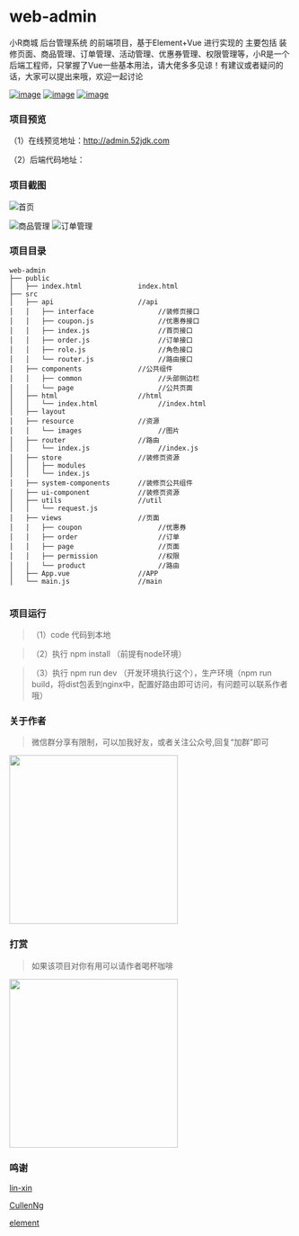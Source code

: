 # web-admin
小R商城 后台管理系统 的前端项目，基于Element+Vue 进行实现的 主要包括 装修页面、商品管理、订单管理、活动管理、优惠券管理、权限管理等，小R是一个后端工程师，只掌握了Vue一些基本用法，请大佬多多见谅！有建议或者疑问的话，大家可以提出来哦，欢迎一起讨论


[![image](https://img.shields.io/badge/QQ%E7%BE%A4-446227807-green)](http://qm.qq.com/cgi-bin/qm/qr?k=V8ZVep1J7__ZtMKrtVIAyyd16t4A_-NF&authKey=zIwYl0p5Xtaz%2FuRv9VYXcdmLkFwrJydeTL1iLzhBj9qKMqvTSpeJj8Yhb8eXqxJb&noverify=0&group_code=446227807)
[![image](https://img.shields.io/badge/%E5%B0%8FR-%E5%8D%9A%E5%AE%A2-orange)](http://52jdk.com)
[![image](https://img.shields.io/badge/CSDN-%E7%A8%8B%E5%BA%8F%E5%91%98%E5%B0%8FR-red)](https://blog.csdn.net/robot_sh)
### 项目预览
（1）在线预览地址：http://admin.52jdk.com

（2）后端代码地址：

### 项目截图
![首页](http://ftp.52jdk.com/%25Q%5B%5B18CTJ~AXPO5%29VM%25X%60YS.png)

![商品管理](http://ftp.52jdk.com/SLI0G7%7DPTLZG%5DUN8%7BT2JGIE.png)
![订单管理](http://ftp.52jdk.com/TA8U2%7BZHX%7D238%5DMDPAR4CLB.png)

### 项目目录
```shell
web-admin
├── public
│   ├── index.html              index.html
├── src
│   ├── api                     //api
│   │   ├── interface                //装修页接口
│   │   ├── coupon.js                //优惠券接口
│   │   ├── index.js                 //首页接口
│   │   ├── order.js                 //订单接口
│   │   ├── role.js                  //角色接口
│   │   └── router.js                //路由接口
│   ├── components              //公共组件
│   │   ├── common                   //头部侧边栏
│   │   └── page                     //公共页面
│   ├── html                    //html
│   │   └── index.html               //index.html
│   ├── layout
│   ├── resource                //资源
│   │   └── images                   //图片
│   ├── router                  //路由
│   │   └── index.js                 //index.js
│   ├── store                   //装修页资源
│   │   ├── modules                 
│   │   └── index.js
│   ├── system-components       //装修页公共组件
│   ├── ui-component            //装修页资源
│   ├── utils                   //util
│   │   └── request.js
│   ├── views                   //页面
│   │   ├── coupon                   //优惠券
│   │   ├── order                    //订单
│   │   ├── page                     //页面
│   │   ├── permission               //权限
│   │   └── product                  //路由
│   ├── App.vue                 //APP
│   └── main.js                 //main


```

### 项目运行


>（1）code 代码到本地

>（2）执行 npm install （前提有node环境）

>（3）执行 npm run dev （开发环境执行这个），生产环境（npm run build，将dist包丢到nginx中，配置好路由即可访问，有问题可以联系作者哦）

### 关于作者
> 微信群分享有限制，可以加我好友，或者关注公众号,回复“加群”即可

<img src="http://ftp.52jdk.com/ercode.jpg" width = "300px" height = "300px" alt=""  />


### 打赏
> 如果该项目对你有用可以请作者喝杯咖啡

<img src="http://ftp.52jdk.com/df6cd1778a5eccee391a8aad37a2206.jpg" width = "300px" height = "300px" alt=""  />


### 鸣谢

[lin-xin](https://github.com/lin-xin)

[CullenNg](https://github.com/CullenNg)

[element](https://github.com/ElemeFE/element)